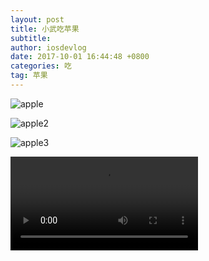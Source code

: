 ```yaml
---
layout: post
title: 小武吃苹果
subtitle: 
author: iosdevlog
date: 2017-10-01 16:44:48 +0800
categories: 吃
tag: 苹果
---
```


![apple](https://firebasestorage.googleapis.com/v0/b/growth15-a8c59.appspot.com/o/2017%2F01%2Fapple.JPG?alt=media&token=efe265d5-b47c-47de-ba61-576262e7efef)

![apple2](https://firebasestorage.googleapis.com/v0/b/growth15-a8c59.appspot.com/o/2017%2F01%2Fapple2.JPG?alt=media&token=c5583e83-ed53-4755-8ac6-2b984e848564)

![apple3](https://firebasestorage.googleapis.com/v0/b/growth15-a8c59.appspot.com/o/2017%2F01%2Fapple3.JPG?alt=media&token=0cd72a0c-4dab-427b-8736-e331605a21c5)

<video controls="controls">
<source src="https://firebasestorage.googleapis.com/v0/b/growth15-a8c59.appspot.com/o/2017%2F01%2Fapple.JPG?alt=media&token=efe265d5-b47c-47de-ba61-576262e7efef" type="video/mp4">
您的浏览器不支持播放视频
</video>

